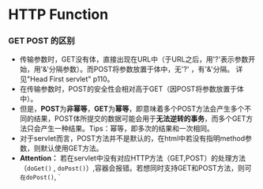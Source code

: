 # HTTP Function
### GET POST 的区别
- 传输参数时，GET没有体，直接出现在URL中（于URL之后，用'?'表示参数开始，用'&'分隔参数）。而POST将参数放置于体中，无'?' ，有'&'分隔。 详见"Head First servlet" p110。
- 在传输参数时，POST的安全性会相对高于GET（因POST将参数放置于体中）。
- 但是，**POST**为**非幂等**，**GET**为**幂等**，即意味着多个POST方法会产生多个不同的结果，POST体所提交的数据可能会用于**无法逆转的事务**，而多个GET方法只会产生一种结果。Tips：幂等，即多次的结果和一次相同。
- 对于servlet而言，POST方法并不是默认的，在html中若没有指明method参数，则默认使用GET方法。
- **Attention：** 若在servlet中没有对应HTTP方法（GET,POST）的处理方法（`doGet()` , `doPost()`）,容器会报错。若想同时支持GET和POST方法，则可`在doPost()`, `